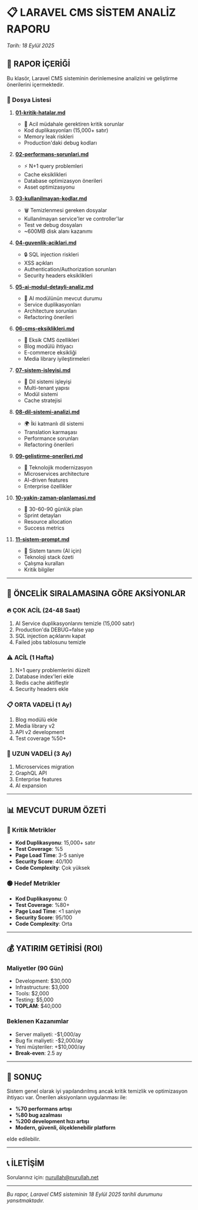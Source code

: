 # 📋 LARAVEL CMS SİSTEM ANALİZ RAPORU
*Tarih: 18 Eylül 2025*

## 📁 RAPOR İÇERİĞİ

Bu klasör, Laravel CMS sisteminin derinlemesine analizini ve geliştirme önerilerini içermektedir.

### 📄 Dosya Listesi

1. **[01-kritik-hatalar.md](01-kritik-hatalar.md)**
   - 🔴 Acil müdahale gerektiren kritik sorunlar
   - Kod duplikasyonları (15,000+ satır)
   - Memory leak riskleri
   - Production'daki debug kodları

2. **[02-performans-sorunlari.md](02-performans-sorunlari.md)**
   - ⚡ N+1 query problemleri
   - Cache eksiklikleri
   - Database optimizasyon önerileri
   - Asset optimizasyonu

3. **[03-kullanilmayan-kodlar.md](03-kullanilmayan-kodlar.md)**
   - 🗑️ Temizlenmesi gereken dosyalar
   - Kullanılmayan service'ler ve controller'lar
   - Test ve debug dosyaları
   - ~600MB disk alanı kazanımı

4. **[04-guvenlik-aciklari.md](04-guvenlik-aciklari.md)**
   - 🔒 SQL injection riskleri
   - XSS açıkları
   - Authentication/Authorization sorunları
   - Security headers eksiklikleri

5. **[05-ai-modul-detayli-analiz.md](05-ai-modul-detayli-analiz.md)**
   - 🤖 AI modülünün mevcut durumu
   - Service duplikasyonları
   - Architecture sorunları
   - Refactoring önerileri

6. **[06-cms-eksiklikleri.md](06-cms-eksiklikleri.md)**
   - 📝 Eksik CMS özellikleri
   - Blog modülü ihtiyacı
   - E-commerce eksikliği
   - Media library iyileştirmeleri

7. **[07-sistem-isleyisi.md](07-sistem-isleyisi.md)**
   - 🔧 Dil sistemi işleyişi
   - Multi-tenant yapısı
   - Modül sistemi
   - Cache stratejisi

8. **[08-dil-sistemi-analizi.md](08-dil-sistemi-analizi.md)**
   - 🌍 İki katmanlı dil sistemi
   - Translation karmaşası
   - Performance sorunları
   - Refactoring önerileri

9. **[09-gelistirme-onerileri.md](09-gelistirme-onerileri.md)**
   - 🚀 Teknolojik modernizasyon
   - Microservices architecture
   - AI-driven features
   - Enterprise özellikler

10. **[10-yakin-zaman-planlamasi.md](10-yakin-zaman-planlamasi.md)**
    - 📅 30-60-90 günlük plan
    - Sprint detayları
    - Resource allocation
    - Success metrics

11. **[11-sistem-prompt.md](11-sistem-prompt.md)**
    - 🤖 Sistem tanımı (AI için)
    - Teknoloji stack özeti
    - Çalışma kuralları
    - Kritik bilgiler

---

## 🎯 ÖNCELİK SIRALAMASINA GÖRE AKSİYONLAR

### 🔥 ÇOK ACİL (24-48 Saat)
1. AI Service duplikasyonlarını temizle (15,000 satır)
2. Production'da DEBUG=false yap
3. SQL injection açıklarını kapat
4. Failed jobs tablosunu temizle

### ⚠️ ACİL (1 Hafta)
1. N+1 query problemlerini düzelt
2. Database index'leri ekle
3. Redis cache aktifleştir
4. Security headers ekle

### 📋 ORTA VADELİ (1 Ay)
1. Blog modülü ekle
2. Media library v2
3. API v2 development
4. Test coverage %50+

### 🚀 UZUN VADELİ (3 Ay)
1. Microservices migration
2. GraphQL API
3. Enterprise features
4. AI expansion

---

## 📊 MEVCUT DURUM ÖZETİ

### 🔴 Kritik Metrikler
- **Kod Duplikasyonu**: 15,000+ satır
- **Test Coverage**: %5
- **Page Load Time**: 3-5 saniye
- **Security Score**: 40/100
- **Code Complexity**: Çok yüksek

### 🟢 Hedef Metrikler
- **Kod Duplikasyonu**: 0
- **Test Coverage**: %80+
- **Page Load Time**: <1 saniye
- **Security Score**: 95/100
- **Code Complexity**: Orta

---

## 💰 YATIRIM GETİRİSİ (ROI)

### Maliyetler (90 Gün)
- Development: $30,000
- Infrastructure: $3,000
- Tools: $2,000
- Testing: $5,000
- **TOPLAM**: $40,000

### Beklenen Kazanımlar
- Server maliyeti: -$1,000/ay
- Bug fix maliyeti: -$2,000/ay
- Yeni müşteriler: +$10,000/ay
- **Break-even**: 2.5 ay

---

## 🏁 SONUÇ

Sistem genel olarak iyi yapılandırılmış ancak kritik temizlik ve optimizasyon ihtiyacı var. Önerilen aksiyonların uygulanması ile:

- **%70 performans artışı**
- **%80 bug azalması**
- **%200 development hızı artışı**
- **Modern, güvenli, ölçeklenebilir platform**

elde edilebilir.

---

## 📞 İLETİŞİM

Sorularınız için: nurullah@nurullah.net

---

*Bu rapor, Laravel CMS sisteminin 18 Eylül 2025 tarihli durumunu yansıtmaktadır.*